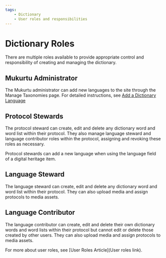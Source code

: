 ```yaml
---
tags:
    - Dictionary
    - User roles and responsibilities
---
```


# Dictionary Roles

There are multiple roles available to provide appropriate control and responsibility of creating and managing the dictionary.

## Mukurtu Administrator

The Mukurtu administrator can add new languages to the site through the Manage Taxonomies page. For detailed instructions, see [Add a Dictionary Language](AddLanguage.md)

## Protocol Stewards

The protocol steward can create, edit and delete any dictionary word and word list within their protocol. They also manage language steward and language contributor roles within the protocol, assigning and revoking these roles as necessary.

Protocol stewards can add a new language when using the language field of a digital heritage item.  

## Language Steward

The language steward can create, edit and delete any dictionary word and word list within their protocol. They can also upload media and assign protocols to media assets.

## Language Contributor

The language contributor can create, edit and delete their own dictionary words and word lists within their protocol but cannot edit or delete those created by other users. They can also upload media and assign protocols to media assets.

For more about user roles, see [User Roles Article](User roles link).